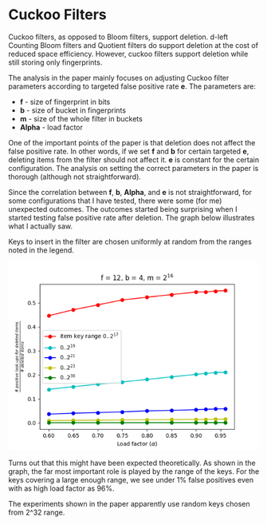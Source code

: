 # Cuckoo Filters

Cuckoo filters, as opposed to Bloom filters, support deletion. d-left
Counting Bloom filters and Quotient filters do support deletion at the
cost of reduced space efficiency. However, cuckoo filters support
deletion while still storing only fingerprints.

The analysis in the paper mainly focuses on adjusting Cuckoo filter
parameters according to targeted false positive rate **e**. The
parameters are:

- **f** - size of fingerprint in bits
- **b** - size of bucket in fingerprints
- **m** - size of the whole filter in buckets
- **Alpha** - load factor

One of the important points of the paper is that deletion does not
affect the false positive rate. In other words, if we set **f** and
**b** for certain targeted **e**, deleting items from the filter
should not affect it. **e** is constant for the certain
configuration. The analysis on setting the correct parameters in the
paper is thorough (although not straightforward).

Since the correlation between **f**, **b**, **Alpha**, and **e** is
not straightforward, for some configurations that I have tested, there
were some (for me) unexpected outcomes. The outcomes started being
surprising when I started testing false positive rate after
deletion. The graph below illustrates what I actually saw.

Keys to insert in the filter are chosen uniformly at random from the
ranges noted in the legend.

![](images/false_deleted_lookups.png)

Turns out that this might have been expected theoretically. As shown
in the graph, the far most important role is played by the range of
the keys. For the keys covering a large enough range, we see under 1%
false positives even with as high load factor as 96%.

The experiments shown in the paper apparently use random keys chosen
from 2^32 range.

